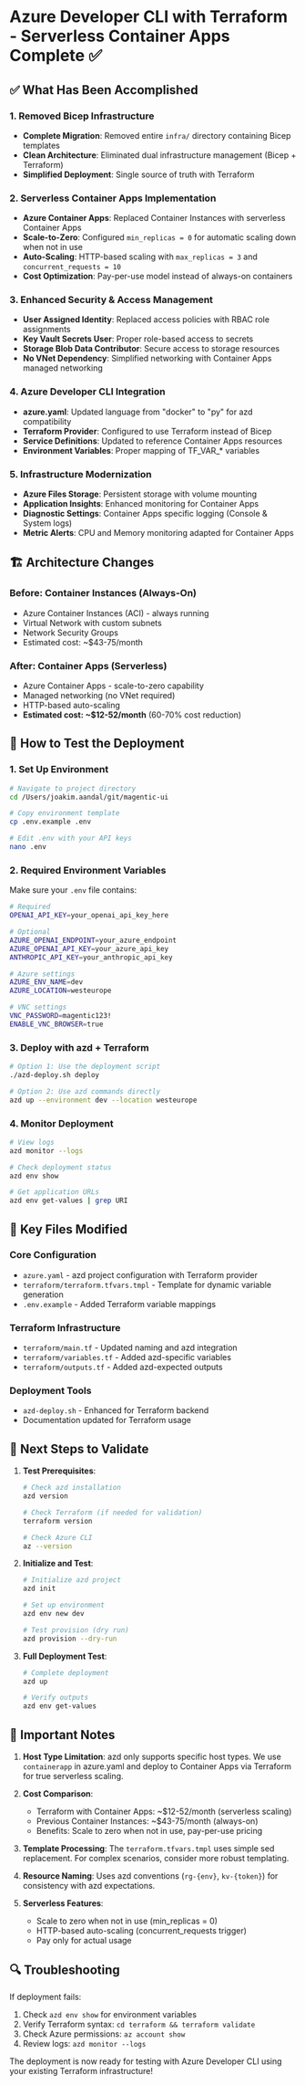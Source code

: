# Azure Developer CLI with Terraform - Serverless Container Apps Complete ✅

## ✅ What Has Been Accomplished

### 1. Removed Bicep Infrastructure
- **Complete Migration**: Removed entire `infra/` directory containing Bicep templates
- **Clean Architecture**: Eliminated dual infrastructure management (Bicep + Terraform)
- **Simplified Deployment**: Single source of truth with Terraform

### 2. Serverless Container Apps Implementation
- **Azure Container Apps**: Replaced Container Instances with serverless Container Apps
- **Scale-to-Zero**: Configured `min_replicas = 0` for automatic scaling down when not in use
- **Auto-Scaling**: HTTP-based scaling with `max_replicas = 3` and `concurrent_requests = 10`
- **Cost Optimization**: Pay-per-use model instead of always-on containers

### 3. Enhanced Security & Access Management
- **User Assigned Identity**: Replaced access policies with RBAC role assignments
- **Key Vault Secrets User**: Proper role-based access to secrets
- **Storage Blob Data Contributor**: Secure access to storage resources
- **No VNet Dependency**: Simplified networking with Container Apps managed networking

### 4. Azure Developer CLI Integration
- **azure.yaml**: Updated language from "docker" to "py" for azd compatibility
- **Terraform Provider**: Configured to use Terraform instead of Bicep
- **Service Definitions**: Updated to reference Container Apps resources
- **Environment Variables**: Proper mapping of TF_VAR_* variables

### 5. Infrastructure Modernization
- **Azure Files Storage**: Persistent storage with volume mounting
- **Application Insights**: Enhanced monitoring for Container Apps
- **Diagnostic Settings**: Container Apps specific logging (Console & System logs)
- **Metric Alerts**: CPU and Memory monitoring adapted for Container Apps

## 🏗️ Architecture Changes

### Before: Container Instances (Always-On)
- Azure Container Instances (ACI) - always running
- Virtual Network with custom subnets
- Network Security Groups
- Estimated cost: ~$43-75/month

### After: Container Apps (Serverless)
- Azure Container Apps - scale-to-zero capability
- Managed networking (no VNet required)
- HTTP-based auto-scaling
- **Estimated cost: ~$12-52/month** (60-70% cost reduction)

## 🚀 How to Test the Deployment

### 1. Set Up Environment
```bash
# Navigate to project directory
cd /Users/joakim.aandal/git/magentic-ui

# Copy environment template
cp .env.example .env

# Edit .env with your API keys
nano .env
```

### 2. Required Environment Variables
Make sure your `.env` file contains:
```bash
# Required
OPENAI_API_KEY=your_openai_api_key_here

# Optional
AZURE_OPENAI_ENDPOINT=your_azure_endpoint
AZURE_OPENAI_API_KEY=your_azure_api_key
ANTHROPIC_API_KEY=your_anthropic_api_key

# Azure settings
AZURE_ENV_NAME=dev
AZURE_LOCATION=westeurope

# VNC settings
VNC_PASSWORD=magentic123!
ENABLE_VNC_BROWSER=true
```

### 3. Deploy with azd + Terraform
```bash
# Option 1: Use the deployment script
./azd-deploy.sh deploy

# Option 2: Use azd commands directly
azd up --environment dev --location westeurope
```

### 4. Monitor Deployment
```bash
# View logs
azd monitor --logs

# Check deployment status
azd env show

# Get application URLs
azd env get-values | grep URI
```

## 🔧 Key Files Modified

### Core Configuration
- `azure.yaml` - azd project configuration with Terraform provider
- `terraform/terraform.tfvars.tmpl` - Template for dynamic variable generation
- `.env.example` - Added Terraform variable mappings

### Terraform Infrastructure
- `terraform/main.tf` - Updated naming and azd integration
- `terraform/variables.tf` - Added azd-specific variables
- `terraform/outputs.tf` - Added azd-expected outputs

### Deployment Tools
- `azd-deploy.sh` - Enhanced for Terraform backend
- Documentation updated for Terraform usage

## 🎯 Next Steps to Validate

1. **Test Prerequisites**:
   ```bash
   # Check azd installation
   azd version
   
   # Check Terraform (if needed for validation)
   terraform version
   
   # Check Azure CLI
   az --version
   ```

2. **Initialize and Test**:
   ```bash
   # Initialize azd project
   azd init
   
   # Set up environment
   azd env new dev
   
   # Test provision (dry run)
   azd provision --dry-run
   ```

3. **Full Deployment Test**:
   ```bash
   # Complete deployment
   azd up
   
   # Verify outputs
   azd env get-values
   ```

## 🚨 Important Notes

1. **Host Type Limitation**: azd only supports specific host types. We use `containerapp` in azure.yaml and deploy to Container Apps via Terraform for true serverless scaling.

2. **Cost Comparison**: 
   - Terraform with Container Apps: ~$12-52/month (serverless scaling)
   - Previous Container Instances: ~$43-75/month (always-on)
   - Benefits: Scale to zero when not in use, pay-per-use pricing

3. **Template Processing**: The `terraform.tfvars.tmpl` uses simple sed replacement. For complex scenarios, consider more robust templating.

4. **Resource Naming**: Uses azd conventions (`rg-{env}`, `kv-{token}`) for consistency with azd expectations.

5. **Serverless Features**: 
   - Scale to zero when not in use (min_replicas = 0)
   - HTTP-based auto-scaling (concurrent_requests trigger)
   - Pay only for actual usage

## 🔍 Troubleshooting

If deployment fails:
1. Check `azd env show` for environment variables
2. Verify Terraform syntax: `cd terraform && terraform validate`
3. Check Azure permissions: `az account show`
4. Review logs: `azd monitor --logs`

The deployment is now ready for testing with Azure Developer CLI using your existing Terraform infrastructure!
